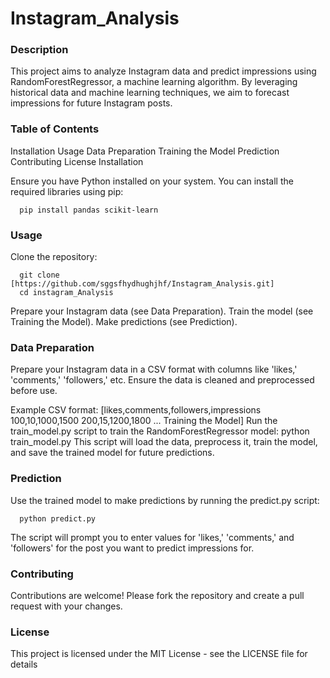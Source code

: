 # Instagram_Analysis

### Description

This project aims to analyze Instagram data and predict impressions using RandomForestRegressor, a machine learning algorithm. By leveraging historical data and machine learning techniques, we aim to forecast impressions for future Instagram posts.

### Table of Contents

Installation
Usage
Data Preparation
Training the Model
Prediction
Contributing
License
Installation

Ensure you have Python installed on your system. You can install the required libraries using pip:

      pip install pandas scikit-learn
### Usage

Clone the repository:

      git clone [https://github.com/sggsfhydhughjhf/Instagram_Analysis.git]
      cd instagram_Analysis

      
Prepare your Instagram data (see Data Preparation).
Train the model (see Training the Model).
Make predictions (see Prediction).
### Data Preparation

Prepare your Instagram data in a CSV format with columns like 'likes,' 'comments,' 'followers,' etc. Ensure the data is cleaned and preprocessed before use.

Example CSV format:
      [likes,comments,followers,impressions
      100,10,1000,1500
      200,15,1200,1800
      ...
      Training the Model]
Run the train_model.py script to train the RandomForestRegressor model:
      python train_model.py
This script will load the data, preprocess it, train the model, and save the trained model for future predictions.

### Prediction

Use the trained model to make predictions by running the predict.py script:

      python predict.py
The script will prompt you to enter values for 'likes,' 'comments,' and 'followers' for the post you want to predict impressions for.

### Contributing

Contributions are welcome! Please fork the repository and create a pull request with your changes.

### License

This project is licensed under the MIT License - see the LICENSE file for details
